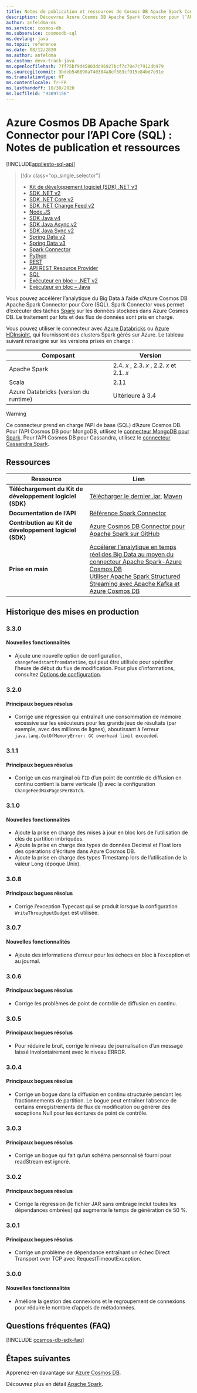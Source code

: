 ```yaml
---
title: Notes de publication et ressources de Cosmos DB Apache Spark Connector pour l’API SQL
description: Découvrez Azure Cosmos DB Apache Spark Connector pour l’API SQL, notamment les dates de mise en production, les dates de mise hors service et les modifications apportées entre chaque version du Kit de développement logiciel (SDK) Java asynchrone SQL Azure Cosmos DB.
author: anfeldma-ms
ms.service: cosmos-db
ms.subservice: cosmosdb-sql
ms.devlang: java
ms.topic: reference
ms.date: 08/12/2020
ms.author: anfeldma
ms.custom: devx-track-java
ms.openlocfilehash: 7ff75bf9d45803dd96927bcf7c70e7c7912db979
ms.sourcegitcommit: 3bdeb546890a740384a8ef383cf915e84bd7e91e
ms.translationtype: HT
ms.contentlocale: fr-FR
ms.lasthandoff: 10/30/2020
ms.locfileid: "93097156"
---
```

# <a name="azure-cosmos-db-apache-spark-connector-for-core-sql-api-release-notes-and-resources"></a>Azure Cosmos DB Apache Spark Connector pour l’API Core (SQL) : Notes de publication et ressources
[!INCLUDE[appliesto-sql-api](includes/appliesto-sql-api.md)]

> [!div class="op_single_selector"]
> * [Kit de développement logiciel (SDK) .NET v3](sql-api-sdk-dotnet-standard.md)
> * [SDK .NET v2](sql-api-sdk-dotnet.md)
> * [SDK .NET Core v2](sql-api-sdk-dotnet-core.md)
> * [SDK .NET Change Feed v2](sql-api-sdk-dotnet-changefeed.md)
> * [Node.JS](sql-api-sdk-node.md)
> * [SDK Java v4](sql-api-sdk-java-v4.md)
> * [SDK Java Async v2](sql-api-sdk-async-java.md)
> * [SDK Java Sync v2](sql-api-sdk-java.md)
> * [Spring Data v2](sql-api-sdk-java-spring-v2.md)
> * [Spring Data v3](sql-api-sdk-java-spring-v3.md)
> * [Spark Connector](sql-api-sdk-java-spark.md)
> * [Python](sql-api-sdk-python.md)
> * [REST](/rest/api/cosmos-db/)
> * [API REST Resource Provider](/rest/api/cosmos-db-resource-provider/)
> * [SQL](./sql-query-getting-started.md)
> * [Exécuteur en bloc – .NET v2](sql-api-sdk-bulk-executor-dot-net.md)
> * [Exécuteur en bloc – Java](sql-api-sdk-bulk-executor-java.md)

Vous pouvez accélérer l’analytique du Big Data à l’aide d’Azure Cosmos DB Apache Spark Connector pour Core (SQL). Spark Connector vous permet d’exécuter des tâches [Spark](https://spark.apache.org/) sur les données stockées dans Azure Cosmos DB. Le traitement par lots et des flux de données sont pris en charge.

Vous pouvez utiliser le connecteur avec [Azure Databricks](https://azure.microsoft.com/services/databricks) ou [Azure HDInsight](https://azure.microsoft.com/services/hdinsight/), qui fournissent des clusters Spark gérés sur Azure. Le tableau suivant renseigne sur les versions prises en charge :

| Composant | Version |
|---------|-------|
| Apache Spark | 2.4. *x* , 2.3. *x* , 2.2. *x* et 2.1. *x* |
| Scala | 2.11 |
| Azure Databricks (version du runtime) | Ultérieure à 3.4 |

> [!WARNING]
> Ce connecteur prend en charge l’API de base (SQL) d’Azure Cosmos DB.
> Pour l’API Cosmos DB pour MongoDB, utilisez le [connecteur MongoDB pour Spark](https://docs.mongodb.com/spark-connector/master/).
> Pour l’API Cosmos DB pour Cassandra, utilisez le [connecteur Cassandra Spark](https://github.com/datastax/spark-cassandra-connector).
>

## <a name="resources"></a>Ressources

| Ressource | Lien |
|---|---|
| **Téléchargement du Kit de développement logiciel (SDK)** | [Télécharger le dernier .jar](https://aka.ms/CosmosDB_OLTP_Spark_2.4_LKG), [Maven](https://search.maven.org/search?q=a:azure-cosmosdb-spark_2.4.0_2.11) |
|**Documentation de l’API** | [Référence Spark Connector]() |
|**Contribution au Kit de développement logiciel (SDK)** | [Azure Cosmos DB Connector pour Apache Spark sur GitHub](https://github.com/Azure/azure-cosmosdb-spark) | 
|**Prise en main** | [Accélérer l’analytique en temps réel des Big Data au moyen du connecteur Apache Spark-Azure Cosmos DB](./spark-connector.md#bk_working_with_connector) <br> [Utiliser Apache Spark Structured Streaming avec Apache Kafka et Azure Cosmos DB](../hdinsight/apache-kafka-spark-structured-streaming-cosmosdb.md?toc=/azure/cosmos-db/toc.json&bc=/azure/cosmos-db/breadcrumb/toc.json) | 

## <a name="release-history"></a>Historique des mises en production

### <a name="330"></a>3.3.0
#### <a name="new-features"></a>Nouvelles fonctionnalités
- Ajoute une nouvelle option de configuration, `changefeedstartfromdatetime`, qui peut être utilisée pour spécifier l’heure de début du flux de modification. Pour plus d’informations, consultez [Options de configuration](https://github.com/Azure/azure-cosmosdb-spark/wiki/Configuration-references).

### <a name="320"></a>3.2.0
#### <a name="key-bug-fixes"></a>Principaux bogues résolus
- Corrige une régression qui entraînait une consommation de mémoire excessive sur les exécuteurs pour les grands jeux de résultats (par exemple, avec des millions de lignes), aboutissant à l’erreur `java.lang.OutOfMemoryError: GC overhead limit exceeded`.

### <a name="311"></a>3.1.1
#### <a name="key-bug-fixes"></a>Principaux bogues résolus
* Corrige un cas marginal où l’`ID` d’un point de contrôle de diffusion en continu contient la barre verticale (|) avec la configuration `ChangeFeedMaxPagesPerBatch`.

### <a name="310"></a>3.1.0
#### <a name="new-features"></a>Nouvelles fonctionnalités
* Ajoute la prise en charge des mises à jour en bloc lors de l’utilisation de clés de partition imbriquées.
* Ajoute la prise en charge des types de données Decimal et Float lors des opérations d’écriture dans Azure Cosmos DB.
* Ajoute la prise en charge des types Timestamp lors de l’utilisation de la valeur Long (époque Unix).

### <a name="308"></a>3.0.8
#### <a name="key-bug-fixes"></a>Principaux bogues résolus
* Corrige l’exception Typecast qui se produit lorsque la configuration `WriteThroughputBudget` est utilisée.

### <a name="307"></a>3.0.7
#### <a name="new-features"></a>Nouvelles fonctionnalités
* Ajoute des informations d’erreur pour les échecs en bloc à l’exception et au journal.

### <a name="306"></a>3.0.6
#### <a name="key-bug-fixes"></a>Principaux bogues résolus
* Corrige les problèmes de point de contrôle de diffusion en continu.

### <a name="305"></a>3.0.5
#### <a name="key-bug-fixes"></a>Principaux bogues résolus
* Pour réduire le bruit, corrige le niveau de journalisation d’un message laissé involontairement avec le niveau ERROR.

### <a name="304"></a>3.0.4
#### <a name="key-bug-fixes"></a>Principaux bogues résolus
* Corrige un bogue dans la diffusion en continu structurée pendant les fractionnements de partition. Le bogue peut entraîner l’absence de certains enregistrements de flux de modification ou générer des exceptions Null pour les écritures de point de contrôle.

### <a name="303"></a>3.0.3
#### <a name="key-bug-fixes"></a>Principaux bogues résolus
* Corrige un bogue qui fait qu’un schéma personnalisé fourni pour readStream est ignoré.

### <a name="302"></a>3.0.2
#### <a name="key-bug-fixes"></a>Principaux bogues résolus
* Corrige la régression (le fichier JAR sans ombrage inclut toutes les dépendances ombrées) qui augmente le temps de génération de 50 %.

### <a name="301"></a>3.0.1
#### <a name="key-bug-fixes"></a>Principaux bogues résolus
* Corrige un problème de dépendance entraînant un échec Direct Transport over TCP avec RequestTimeoutException.

### <a name="300"></a>3.0.0
#### <a name="new-features"></a>Nouvelles fonctionnalités
* Améliore la gestion des connexions et le regroupement de connexions pour réduire le nombre d’appels de métadonnées.

## <a name="faq"></a>Questions fréquentes (FAQ)
[!INCLUDE [cosmos-db-sdk-faq](../../includes/cosmos-db-sdk-faq.md)]

## <a name="next-steps"></a>Étapes suivantes

Apprenez-en davantage sur [Azure Cosmos DB](https://azure.microsoft.com/services/cosmos-db/).

Découvrez plus en détail [Apache Spark](https://spark.apache.org/).

